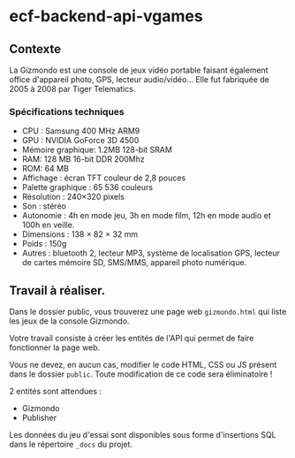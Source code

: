 # ecf-backend-api-vgames

## Contexte

La Gizmondo est une console de jeux vidéo portable faisant également office d'appareil photo, GPS, lecteur audio/vidéo... Elle fut fabriquée de 2005 à 2008 par Tiger Telematics.

### Spécifications techniques
- CPU : Samsung 400 MHz ARM9
- GPU : NVIDIA GoForce 3D 4500
- Mémoire graphique: 1.2MB 128-bit SRAM 
- RAM: 128 MB 16-bit DDR 200Mhz
- ROM: 64 MB 
- Affichage : écran TFT couleur de 2,8 pouces 
- Palette graphique : 65 536 couleurs
- Résolution : 240×320 pixels
- Son : stéréo
- Autonomie : 4h en mode jeu, 3h en mode film, 12h en mode audio et 100h en veille.
- Dimensions : 138 × 82 × 32 mm
- Poids : 150g
- Autres : bluetooth 2, lecteur MP3, système de localisation GPS, lecteur de cartes mémoire SD, SMS/MMS, appareil photo numérique.

## Travail à réaliser.

Dans le dossier public, vous trouverez une page web `gizmondo.html` qui liste les jeux de la console Gizmondo.

Votre travail consiste à créer les entités de l'API qui permet de faire fonctionner la page web.

Vous ne devez, en aucun cas, modifier le code HTML, CSS ou JS présent dans le dossier `public`. Toute modification de ce code sera éliminatoire !

2 entités sont attendues : 
- Gizmondo
- Publisher

Les données du jeu d'essai sont disponibles sous forme d'insertions SQL dans le répertoire `_docs` du projet.
